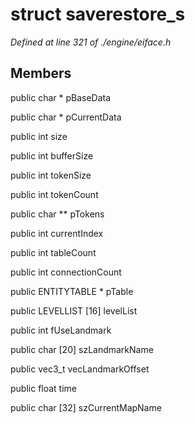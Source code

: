 # struct saverestore_s

*Defined at line 321 of ./engine/eiface.h*

## Members

public char * pBaseData

public char * pCurrentData

public int size

public int bufferSize

public int tokenSize

public int tokenCount

public char ** pTokens

public int currentIndex

public int tableCount

public int connectionCount

public ENTITYTABLE * pTable

public LEVELLIST [16] levelList

public int fUseLandmark

public char [20] szLandmarkName

public vec3_t vecLandmarkOffset

public float time

public char [32] szCurrentMapName



